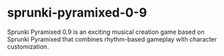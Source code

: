 # sprunki-pyramixed-0-9
Sprunki Pyramixed 0.9 is an exciting musical creation game based on Sprunki Pyramixed that combines rhythm-based gameplay with character customization.
